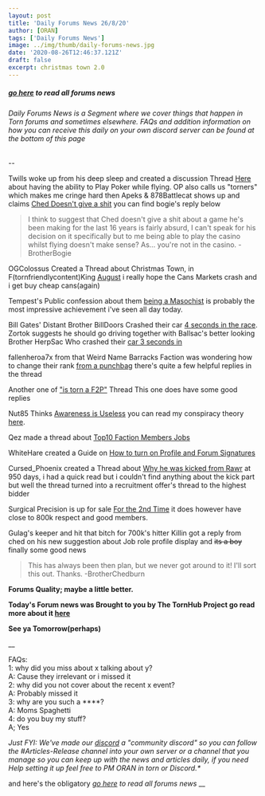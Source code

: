 ```yaml
---
layout: post
title: 'Daily Forums News 26/8/20'
author: [ORAN]
tags: ['Daily Forums News']
image: ../img/thumb/daily-forums-news.jpg
date: '2020-08-26T12:46:37.121Z'
draft: false
excerpt: christmas town 2.0
---
```


##### _[go here](../../tags/daily-forums-news/) to read all forums news_  


###### Daily Forums News is a Segment where we cover things that happen in Torn forums and sometimes elsewhere. FAQs and addition information on how you can receive this daily on your own discord server can be found at the bottom of this page

--

Twills woke up from his deep sleep and created a discussion Thread [Here](https://www.torn.com/forums.php#/p=threads&f=2&t=16181956&b=0&a=0) about having the ability to Play Poker while flying. OP also calls us "torners" which makes me cringe hard then Apeks & 878Battlecat shows up and claims [Ched Doesn't give a shit](https://www.torn.com/forums.php#/p=threads&f=2&t=16181956&b=0&a=0&to=20708523) you can find bogie's reply below  

> I think to suggest that Ched doesn't give a shit about a game he's been making for the last 16 years is fairly absurd, I can't speak for his decision on it specifically but to me being able to play the casino whilst flying doesn't make sense? As... you're not in the casino. - BrotherBogie  


OGColossus Created a Thread about Christmas Town, in F(tornfriendlycontent)King [August](https://www.torn.com/forums.php#/p=threads&f=2&t=16181872&b=0&a=0) i really hope the Cans Markets crash and i get buy cheap cans(again)  

Tempest's Public confession about them [being a Masochist](https://www.torn.com/forums.php#/p=threads&f=16&t=16181974&b=0&a=0&start=0&to=0) is probably the most impressive achievement i've seen all day today.  

Bill Gates' Distant Brother BillDoors Crashed their car [4 seconds in the race](https://www.torn.com/forums.php#/p=threads&f=16&t=16181878&b=0&a=0). Zortok suggests he should go driving together with Ballsac's better looking Brother HerpSac Who crashed their [car 3 seconds in](https://www.torn.com/forums.php#/p=threads&f=16&t=16172966&b=0&a=0&start=0&to=20551108)   

fallenheroa7x from that Weird Name Barracks Faction was wondering how to change their rank [from a punchbag](https://www.torn.com/forums.php#/p=threads&f=3&t=16181845&b=0&a=0) there's quite a few helpful replies in the thread   

Another one of ["is torn a F2P"](https://www.torn.com/forums.php#/p=threads&f=3&t=16181834&b=0&a=0)  Thread This one does have some good replies  

Nut85 Thinks [Awareness is Useless](https://www.torn.com/forums.php#/p=threads&f=2&t=16181840&b=0&a=0) you can read my conspiracy theory [here](https://www.torn.com/forums.php#/p=threads&f=2&t=16181840&b=0&a=0&start=20&to=20706993).  

Qez made a thread about [Top10 Faction Members Jobs](https://www.torn.com/forums.php#/p=threads&f=2&t=16181837&b=0&a=0)  

WhiteHare created a Guide on  [How to turn on Profile and Forum Signatures](https://www.torn.com/forums.php?p=threads&f=61&t=16181903&b=0&a=0)    

Cursed_Phoenix created a Thread about [Why he was kicked from Rawr](https://www.torn.com/forums.php#/p=threads&f=3&t=16181770&b=0&a=0) at 950 days, i had a quick read but i couldn't find anything about the kick part but well the thread turned into a recruitment offer's thread to the highest bidder  

Surgical Precision is up for sale [For the 2nd Time](https://www.torn.com/forums.php#/p=threads&f=9&t=16181978&b=0&a=0) it does however have close to 800k respect and good members.  

Gulag's keeper and hit that bitch for 700k's hitter Killin got a reply from ched on his  new suggestion about Job role profile display and ~~its a boy~~ finally some good news  
 > This has always been then plan, but we never got around to it! I'll sort this out. Thanks. -BrotherChedburn


**Forums Quality; maybe a little better.**

**Today's Forum news was Brought to you by The TornHub Project go read more about it [here](https://torn.oran.pw/welcome-to-tornhub/)**

**See ya Tomorrow(perhaps)**

__

FAQs:  
1: why did you miss about x talking about y?  
A: Cause they irrelevant or i missed it  
2: why did you not cover about the recent x event?  
A: Probably missed it  
3: why are you such a ****?  
A: Moms Spaghetti  
4: do you buy my stuff?  
A; Yes  

_Just FYI: We've made our [discord](https://discord.gg/yvNCTXB) a "community discord" so you can follow the #Articles-Release channel into your own server or a channel that you manage so you can keep up with the news and articles daily, if you need Help setting it up feel free to PM ORAN in torn or Discord.*_  


and here's the obligatory _[go here](../../tags/daily-forums-news/) to read all forums news_
__
